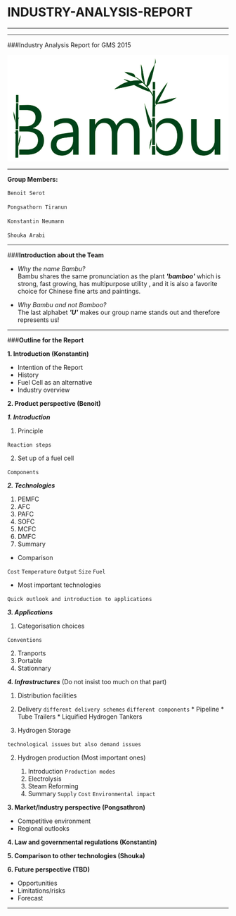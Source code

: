 # INDUSTRY-ANALYSIS-REPORT

___
___

###Industry Analysis Report for GMS 2015

![Bambu Logo](https://github.com/BambuGMS/Industry-Analysis-Report/blob/master/Project/Resources/Logo%20slimm.png)

___
**Group Members:**

    Benoit Serot

    Pongsathorn Tiranun

    Konstantin Neumann

    Shouka Arabi


___

###**Introduction about the Team**

- _Why the name Bambu?_  
	Bambu shares the same pronunciation as the plant **_'bamboo'_** which is strong, fast growing,  has multipurpose utility , and it is also a favorite choice for Chinese fine arts and paintings.

- _Why Bambu and not Bamboo?_  
	The last alphabet **_'U'_** makes our group name stands out and therefore represents us!

___

###**Outline for the Report**

**1. Introduction (Konstantin)**
* Intention of the Report  
* History
* Fuel Cell as an alternative
* Industry overview

**2. Product perspective (Benoit)**

***1. Introduction***

1. Principle

`Reaction steps`

2. Set up of a fuel cell

`Components`

***2. Technologies***

1. PEMFC
2. AFC
3. PAFC
4. SOFC
5. MCFC
6. DMFC
7. Summary

* Comparison

`Cost` `Temperature` `Output` `Size` `Fuel`

* Most important technologies

`Quick outlook and introduction to applications`

***3. Applications***

1. Categorisation choices

`Conventions`

2. Tranports
3. Portable
4. Stationnary

***4. Infrastructures*** (Do not insist too much on that part)

1. Distribution facilities
  1. Delivery `different delivery schemes` `different components`
	* Pipeline
	* Tube Trailers
	* Liquified Hydrogen Tankers

  2. Hydrogen Storage

`technological issues` `but also demand issues`

2. Hydrogen production (Most important ones)

	1. Introduction `Production modes`
    2. Electrolysis
    3. Steam Reforming
	4. Summary `Supply` `Cost` `Environmental impact`

**3. Market/Industry perspective (Pongsathron)**
* Competitive environment
* Regional outlooks  

**4. Law and governmental regulations (Konstantin)**  

**5. Comparison to other technologies (Shouka)**

**6. Future perspective (TBD)**
* Opportunities
* Limitations/risks
* Forecast

___
